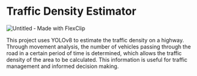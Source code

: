 # Traffic Density Estimator

![Untitled ‑ Made with FlexClip](https://user-images.githubusercontent.com/56457143/233221093-7cb4a32a-14b8-4ad2-9280-0ab175348884.gif)

This project uses YOLOv8 to estimate the traffic density on a highway. Through movement analysis, the number of vehicles passing through the road in a certain period of time is determined, which allows the traffic density of the area to be calculated. This information is useful for traffic management and informed decision making.

